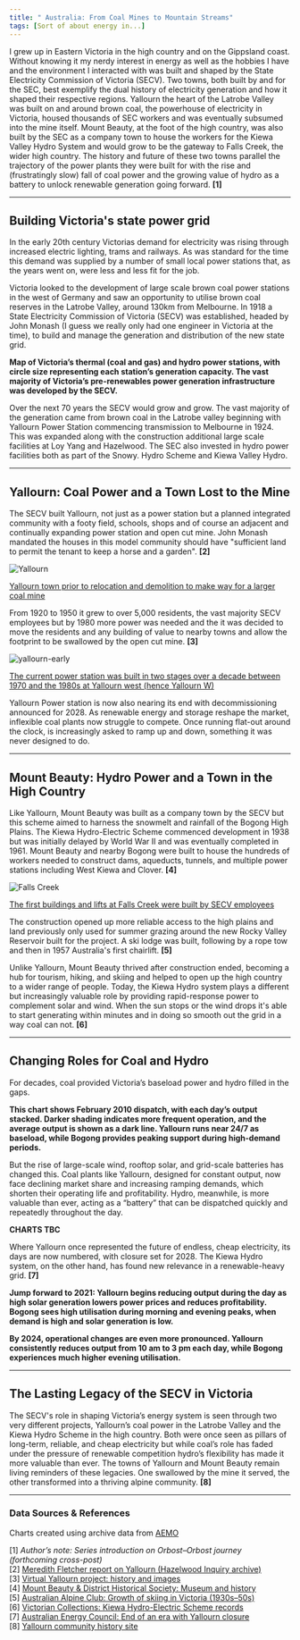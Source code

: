 ```yaml
---
title: " Australia: From Coal Mines to Mountain Streams"
tags: [Sort of about energy in...]
---
```


I grew up in Eastern Victoria in the high country and on the Gippsland coast. Without knowing it my nerdy interest in energy as well as the hobbies I have and the environment I interacted with was built and shaped by the State Electricity Commission of Victoria (SECV). Two towns, both built by and for the SEC, best exemplify the dual history of electricity generation and how it shaped their respective regions. Yallourn the heart of the Latrobe Valley was built on and around brown coal, the powerhouse of electricity in Victoria, housed thousands of SEC workers and was eventually subsumed into the mine itself. Mount Beauty, at the foot of the high country, was also built by the SEC as a company town to house the workers for the Kiewa Valley Hydro System and would grow to be the gateway to Falls Creek, the wider high country. The history and future of these two towns parallel the trajectory of the power plants they were built for with the rise and (frustratingly slow) fall of coal power and the growing value of hydro as a battery to unlock renewable generation going forward. **[1]**

***

## Building Victoria's state power grid

In the early 20th century Victorias demand for electricity was rising through increased electric lighting, trams and railways. As was standard for the time this demand was supplied by a number of small local power stations that, as the years went on, were less and less fit for the job.

Victoria looked to the development of large scale brown coal power stations in the west of Germany and saw an opportunity to utilise brown coal reserves in the Latrobe Valley, around 130km from Melbourne. In 1918 a State Electricity Commission of Victoria (SECV) was established, headed by John Monash (I guess we really only had one engineer in Victoria at the time), to build and manage the generation and distribution of the new state grid.

**Map of Victoria’s thermal (coal and gas) and hydro power stations, with circle size representing each station’s generation capacity. The vast majority of Victoria’s pre-renewables power generation infrastructure was developed by the SECV.**

Over the next 70 years the SECV would grow and grow. The vast majority of the generation came from brown coal in the Latrobe valley beginning with Yallourn Power Station commencing transmission to Melbourne in 1924. This was expanded along with the construction additional large scale facilities at Loy Yang and Hazelwood. The SEC also invested in hydro power facilities both as part of the Snowy. Hydro Scheme and Kiewa Valley Hydro.

***

## Yallourn: Coal Power and a Town Lost to the Mine

The SECV built Yallourn, not just as a power station but a planned integrated community with a footy field, schools, shops and of course an adjacent and continually expanding power station and open cut mine. John Monash mandated the houses in this model community should have "sufficient land to permit the tenant to keep a horse and a garden". **[2]**

![Yallourn](https://github.com/user-attachments/assets/8577965e-09c4-46bd-a51c-53d496c9840d)

[Yallourn town prior to relocation and demolition to make way for a larger coal mine](https://wpress.virtualyallourn.com/about)

From 1920 to 1950 it grew to over 5,000 residents, the vast majority SECV employees but by 1980 more power was needed and the it was decided to move the residents and any building of value to nearby towns and allow the footprint to be swallowed by the open cut mine. **[3]**

![yallourn-early](https://github.com/user-attachments/assets/a1ed9531-5c34-4edc-931a-6532d81f83f5)

[The current power station was built in two stages over a decade between 1970 and the 1980s at Yallourn west (hence Yallourn W)](https://www.energycouncil.com.au/analysis/end-of-era-with-yallourn-closure/)

Yallourn Power station is now also nearing its end with decommissioning announced for 2028. As renewable energy and storage reshape the market, inflexible coal plants now struggle to compete. Once running flat-out around the clock, is increasingly asked to ramp up and down, something it was never designed to do.

***

## Mount Beauty: Hydro Power and a Town in the High Country

Like Yallourn, Mount Beauty was built as a company town by the SECV but this scheme aimed to harness the snowmelt and rainfall of the Bogong High Plains. The Kiewa Hydro-Electric Scheme commenced development in 1938 but was initially delayed by World War II and was eventually completed in 1961. Mount Beauty and nearby Bogong were built to house the hundreds of workers needed to construct dams, aqueducts, tunnels, and multiple power stations including West Kiewa and Clover. **[4]**

![Falls Creek](https://github.com/user-attachments/assets/b992a372-6543-40bc-9569-ecf5f17b9d19)

[The first buildings and lifts at Falls Creek were built by SECV employees](https://victoriancollections.net.au/items/5a4c680a21ea67012002b994)

The construction opened up more reliable access to the high plains and land previously only used for summer grazing around the new Rocky Valley Reservoir built for the project. A ski lodge was built, following by a rope tow and then in 1957 Australia's first chairlift. **[5]**

Unlike Yallourn, Mount Beauty thrived after construction ended, becoming a hub for tourism, hiking, and skiing and helped to open up the high country to a wider range of people. Today, the Kiewa Hydro system plays a different but increasingly valuable role by providing rapid-response power to complement solar and wind. When the sun stops or the wind drops it's able to start generating within minutes and in doing so smooth out the grid in a way coal can not. **[6]**

***

## Changing Roles for Coal and Hydro

For decades, coal provided Victoria’s baseload power and hydro filled in the gaps.

**This chart shows February 2010 dispatch, with each day’s output stacked. Darker shading indicates more frequent operation, and the average output is shown as a dark line. Yallourn runs near 24/7 as baseload, while Bogong provides peaking support during high-demand periods.**

But the rise of large-scale wind, rooftop solar, and grid-scale batteries has changed this. Coal plants like Yallourn, designed for constant output, now face declining market share and increasing ramping demands, which shorten their operating life and profitability. Hydro, meanwhile, is more valuable than ever, acting as a “battery” that can be dispatched quickly and repeatedly throughout the day.

**CHARTS TBC**

Where Yallourn once represented the future of endless, cheap electricity, its days are now numbered, with closure set for 2028. The Kiewa Hydro system, on the other hand, has found new relevance in a renewable-heavy grid. **[7]**

**Jump forward to 2021: Yallourn begins reducing output during the day as high solar generation lowers power prices and reduces profitability. Bogong sees high utilisation during morning and evening peaks, when demand is high and solar generation is low.**

**By 2024, operational changes are even more pronounced. Yallourn consistently reduces output from 10 am to 3 pm each day, while Bogong experiences much higher evening utilisation.**

***

## The Lasting Legacy of the SECV in Victoria

The SECV's role in shaping Victoria’s energy system is seen through two very different projects, Yallourn’s coal power in the Latrobe Valley and the Kiewa Hydro Scheme in the high country. Both were once seen as pillars of long-term, reliable, and cheap electricity but while coal’s role has faded under the pressure of renewable competition hydro’s flexibility has made it more valuable than ever. The towns of Yallourn and Mount Beauty remain living reminders of these legacies. One swallowed by the mine it served, the other transformed into a thriving alpine community. **[8]**

***

### Data Sources & References

Charts created using archive data from [AEMO](https://www.aemo.com.au/energy-systems/electricity/national-electricity-market-nem/data-nem/market-data-nemweb)

[1] *Author’s note: Series introduction on Orbost–Orbost journey (forthcoming cross-post)*  
[2] [Meredith Fletcher report on Yallourn (Hazelwood Inquiry archive)](http://hazelwoodinquiry.archive.vic.gov.au/wp-content/uploads/2015/12/Report-of-Meredith-Fletcher-28.10.15-EXP.0010.002.0001.pdf)  
[3] [Virtual Yallourn project: history and images](https://wpress.virtualyallourn.com/about)  
[4] [Mount Beauty & District Historical Society: Museum and history](https://www.visitmountbeauty.com.au/places-to-go/civic-spaces/museum-and-history/)  
[5] [Australian Alpine Club: Growth of skiing in Victoria (1930s–50s)](https://australianalpineclub.com/heritage/78-part-7-growth-of-skiing-in-victoria-late-30-s-to-mid-50-s.html?start=3)  
[6] [Victorian Collections: Kiewa Hydro-Electric Scheme records](https://victoriancollections.net.au/items/5a4c680a21ea67012002b994)  
[7] [Australian Energy Council: End of an era with Yallourn closure](https://www.energycouncil.com.au/analysis/end-of-era-with-yallourn-closure/)  
[8] [Yallourn community history site](https://www.yallourn.org/yallourn-history/)
